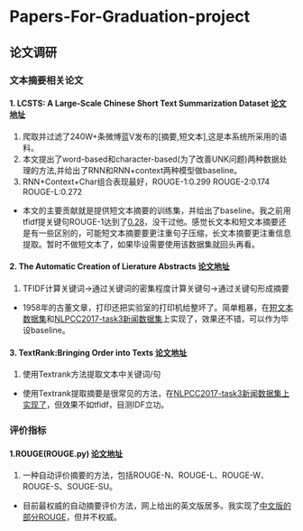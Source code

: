 # Papers-For-Graduation-project

## 论文调研

### 文本摘要相关论文

#### 1. LCSTS: A Large-Scale Chinese Short Text Summarization Dataset [论文地址](http://www.aclweb.org/website/anthology/D/D15/D15-1229.pdf)

1. 爬取并过滤了240W+条微博蓝V发布的[摘要,短文本],这是本系统所采用的语料。
2. 本文提出了word-based和character-based(为了改善UNK问题)两种数据处理的方法,并给出了RNN和RNN+context两种模型做baseline。
3. RNN+Context+Char组合表现最好，ROUGE-1:0.299 ROUGE-2:0.174 ROUGE-L:0.272

* 本文的主要贡献就是提供短文本摘要的训练集，并给出了baseline。我之前用tfidf提关键句ROUGE-1达到了[0.28](https://github.com/yangzhiye/Short-Text-Summarization)，没干过他。感觉长文本和短文本摘要还是有一些区别的，可能短文本摘要要更注重句子压缩，长文本摘要更注重信息提取。暂时不做短文本了，如果毕设需要使用该数据集就回头再看。

#### 2. The Automatic Creation of Lierature Abstracts [论文地址](http://courses.ischool.berkeley.edu/i256/f06/papers/luhn58.pdf)

1. TFIDF计算关键词->通过关键词的密集程度计算关键句->通过关键句形成摘要

* 1958年的古董文章，打印还把实验室的打印机给整坏了。简单粗暴，在[短文本数据集](https://github.com/yangzhiye/Short-Text-Summarization)和[NLPCC2017-task3新闻数据集](https://github.com/yangzhiye/NLPCC2017-task3)上实现了，效果还不错，可以作为毕设baseline。

#### 3. TextRank:Bringing Order into Texts [论文地址](http://www.aclweb.org/anthology/W/W04/W04-3252.pdf)

1. 使用Textrank方法提取文本中关键词/句

* 使用Textrank提取摘要是很常见的方法，在[NLPCC2017-task3新闻数据集上实现了](https://github.com/yangzhiye/NLPCC2017-task3)，但效果不如tfidf，目测IDF立功。

### 评价指标

#### 1.ROUGE(ROUGE.py) [论文地址](http://www.aclweb.org/anthology/W04-1013)

1. 一种自动评价摘要的方法，包括ROUGE-N、ROUGE-L、ROUGE-W、ROUGE-S、SOUGE-SU。

* 目前最权威的自动摘要评价方法，网上给出的英文版居多。我实现了[中文版的部分ROUGE](https://github.com/yangzhiye/NLPCC2017-task3/blob/master/ROUGE.py)，但并不权威。

